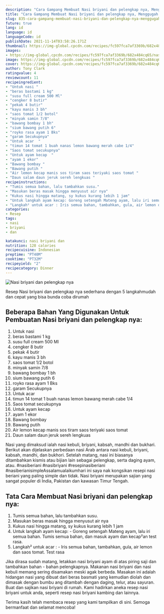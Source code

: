 ```yaml
---
description: "Cara Gampang Membuat Nasi briyani dan pelengkap nya, Menggugah Selera"
title: "Cara Gampang Membuat Nasi briyani dan pelengkap nya, Menggugah Selera"
slug: 835-cara-gampang-membuat-nasi-briyani-dan-pelengkap-nya-menggugah-selera
future: true
lang: id
language: id
languageCode: id
publishDate: 2021-11-14T03:58:26.171Z 
thumbnail: https://img-global.cpcdn.com/recipes/fc597fca7af3369b/682x484cq65/nasi-briyani-dan-pelengkap-nya-foto-resep-utama.png
images:
- https://img-global.cpcdn.com/recipes/fc597fca7af3369b/682x484cq65/nasi-briyani-dan-pelengkap-nya-foto-resep-utama.png
image: https://img-global.cpcdn.com/recipes/fc597fca7af3369b/682x484cq65/nasi-briyani-dan-pelengkap-nya-foto-resep-utama.png
cover: https://img-global.cpcdn.com/recipes/fc597fca7af3369b/682x484cq65/nasi-briyani-dan-pelengkap-nya-foto-resep-utama.png
author: Tony Clark
ratingvalue: 4
reviewcount: 11
recipeingredient:
- "Untuk nasi "
- "beras bastami 1 kg"
- "susu full cream 500 Ml"
- "cengker 8 butir"
- "pekak 4 butir"
- "kayu manis 3 bh"
- "saos tomat 1/2 botol"
- "minyak samin 7/8"
- "bawang bombay 1 bh"
- "sium bawang putih 6"
- "royko rasa ayam 1 Bks"
- "garam Secukupnya"
- "Untuk acar  "
- "timun 14 tomat 1 buah nanas lemon bawang merah cabe 1/4"
- "Saos tomat secukupnya"
- "Untuk ayam kecap  "
- "ayam 1 ekor"
- "Bawang bombay "
- "Bawang putih "
- "Air lemon kecap manis sos tiram saos teriyaki saos tomat "
- "Daun salam daun jeruk sereh lengkuas "
recipeinstructions:
- "Tumis semua bahan, lalu tambahkan susu."
- "Masukan beras masak hingga menyusut air nya"
- "Kukus nasi hingga matang, sy kukus kurang lebih 1 jam"
- "Untuk langkah ayam kecap: Goreng setengah Mateng ayam, lalu iri semua bahan. Tumis semua bahan, dan masuk ayam dan kecap²an test rasa."
- "Langkah² untuk acar : Iris semua bahan, tambahkan, gula, air lemon dan saos tomat. Test rasa"
categories:
- Resep
tags:
- nasi
- briyani
- dan

katakunci: nasi briyani dan 
nutrition: 128 calories
recipecuisine: Indonesian
preptime: "PT40M"
cooktime: "PT32M"
recipeyield: "2"
recipecategory: Dinner
---
```



![Nasi briyani dan pelengkap nya](https://img-global.cpcdn.com/recipes/fc597fca7af3369b/682x484cq65/nasi-briyani-dan-pelengkap-nya-foto-resep-utama.png)

Resep Nasi briyani dan pelengkap nya  sederhana dengan 5 langkahmudah dan cepat yang bisa bunda coba dirumah

<!--inarticleads1-->

## Beberapa Bahan Yang Digunakan Untuk Pembuatan Nasi briyani dan pelengkap nya:

1. Untuk nasi 
1. beras bastami 1 kg
1. susu full cream 500 Ml
1. cengker 8 butir
1. pekak 4 butir
1. kayu manis 3 bh
1. saos tomat 1/2 botol
1. minyak samin 7/8
1. bawang bombay 1 bh
1. sium bawang putih 6
1. royko rasa ayam 1 Bks
1. garam Secukupnya
1. Untuk acar  
1. timun 14 tomat 1 buah nanas lemon bawang merah cabe 1/4
1. Saos tomat secukupnya
1. Untuk ayam kecap  
1. ayam 1 ekor
1. Bawang bombay 
1. Bawang putih 
1. Air lemon kecap manis sos tiram saos teriyaki saos tomat 
1. Daun salam daun jeruk sereh lengkuas 

Nasi yang dimaksud ialah nasi kebuli, briyani, kabsah, mandhi dan bukhari. Berikut akan dijelaskan perbedaan nasi Arab antara nasi kebuli, briyani, kabsah, mandhi, dan bukhori. Setelah matang, nasi ini biasanya ditambahkan kismis atau bijian lain sebagai pelengkap, serta daging ayam, atau. #nasiberiani #nasibriyani #resepinasiberiani #nasiberianisimpleAssalamualaikumhari ini saya nak kongsikan resepi nasi beriani yang paling simple dan tidak. Nasi briyani merupakan sajian yang sangat populer di India, Pakistan dan kawasan Timur Tengah. 

<!--inarticleads2-->

## Tata Cara Membuat Nasi briyani dan pelengkap nya:

1. Tumis semua bahan, lalu tambahkan susu.
1. Masukan beras masak hingga menyusut air nya
1. Kukus nasi hingga matang, sy kukus kurang lebih 1 jam
1. Untuk langkah ayam kecap: - Goreng setengah Mateng ayam, lalu iri semua bahan. Tumis semua bahan, dan masuk ayam dan kecap²an test rasa.
1. Langkah² untuk acar : - Iris semua bahan, tambahkan, gula, air lemon dan saos tomat. Test rasa


Jika dirasa sudah matang, letakkan nasi briyani ayam di atas piring saji dan tambahkan bahan - bahan pelengkapnya. Makanan nasi briyani dan nasi kebuli memang sering disamakan meski agak berbeda. Masakan ini adalah hidangan nasi yang dibuat dari beras basmati yang kemudian diolah dan dimasak dengan bumbu ang ditambah dengan daging, telur, atau sayuran. Buat dan sajikan nasi briyani di rumah. Kami hadirkan aneka resep nasi briyani untuk anda, seperti resep nasi briyani kambing dan lainnya. 

Terima kasih telah membaca resep yang kami tampilkan di sini. Semoga bermanfaat dan selamat mencoba!
